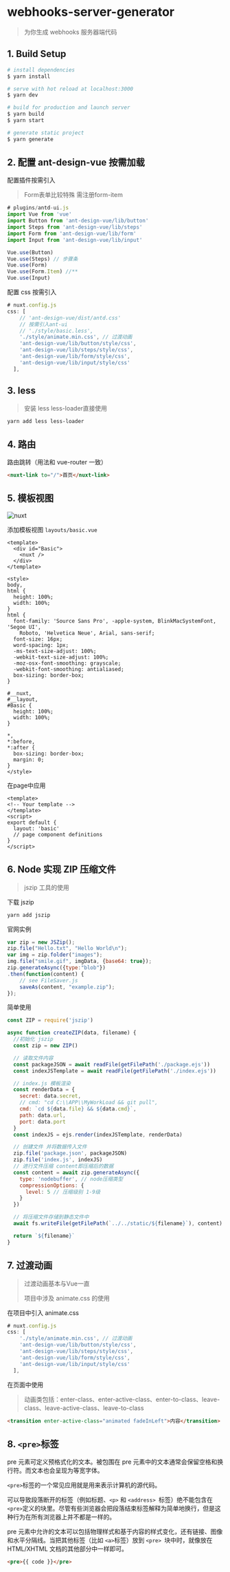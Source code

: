 # webhooks-server-generator

> 为你生成 webhooks 服务器端代码

## 1.  Build Setup

```bash
# install dependencies
$ yarn install

# serve with hot reload at localhost:3000
$ yarn dev

# build for production and launch server
$ yarn build
$ yarn start

# generate static project
$ yarn generate
```

## 2.  配置 ant-design-vue 按需加载

配置插件按需引入

> Form表单比较特殊  需注册form-item

```js
# plugins/antd-ui.js
import Vue from 'vue'
import Button from 'ant-design-vue/lib/button'
import Steps from 'ant-design-vue/lib/steps'
import Form from 'ant-design-vue/lib/form'
import Input from 'ant-design-vue/lib/input'

Vue.use(Button)
Vue.use(Steps) // 步骤条
Vue.use(Form)
Vue.use(Form.Item) //**
Vue.use(Input)
```

配置 css 按需引入

```js
# nuxt.config.js
css: [
    // 'ant-design-vue/dist/antd.css'
    // 按需引入ant-ui
    // './style/basic.less',
    './style/animate.min.css', // 过渡动画
    'ant-design-vue/lib/button/style/css',
    'ant-design-vue/lib/steps/style/css',
    'ant-design-vue/lib/form/style/css',
    'ant-design-vue/lib/input/style/css'
  ],
```



## 3.  less

> 安装 less less-loader直接使用

```bash
yarn add less less-loader
```

## 4.  路由

路由跳转（用法和 vue-router 一致）

```html
<nuxt-link to="/">首页</nuxt-link>
```

## 5.  模板视图

![nuxt](./README.assets/nuxt-views-schema.svg)

添加模板视图  ` layouts/basic.vue `

```vue
<template>
  <div id="Basic">
    <nuxt />
  </div>
</template>

<style>
body,
html {
  height: 100%;
  width: 100%;
}
html {
  font-family: 'Source Sans Pro', -apple-system, BlinkMacSystemFont, 'Segoe UI',
    Roboto, 'Helvetica Neue', Arial, sans-serif;
  font-size: 16px;
  word-spacing: 1px;
  -ms-text-size-adjust: 100%;
  -webkit-text-size-adjust: 100%;
  -moz-osx-font-smoothing: grayscale;
  -webkit-font-smoothing: antialiased;
  box-sizing: border-box;
}

#__nuxt,
#__layout,
#Basic {
  height: 100%;
  width: 100%;
}

*,
*:before,
*:after {
  box-sizing: border-box;
  margin: 0;
}
</style>

```

在page中应用

```vue
<template>
<!-- Your template -->
</template>
<script>
export default {
  layout: 'basic'
  // page component definitions
}
</script>
```



## 6.  Node 实现 ZIP 压缩文件

>  jszip 工具的使用

下载  jszip

```bash
yarn add jszip
```

官网实例

```js
var zip = new JSZip();
zip.file("Hello.txt", "Hello World\n");
var img = zip.folder("images");
img.file("smile.gif", imgData, {base64: true});
zip.generateAsync({type:"blob"})
.then(function(content) {
    // see FileSaver.js
    saveAs(content, "example.zip");
});
```

简单使用

```js
const ZIP = require('jszip')

async function createZIP(data, filename) {
  //初始化 jszip
  const zip = new ZIP()

  // 读取文件内容
  const packageJSON = await readFile(getFilePath('./package.ejs'))
  const indexJSTemplate = await readFile(getFilePath('./index.ejs'))

  // index.js 模板渲染
  const renderData = {
    secret: data.secret,
    // cmd: "cd C:\\APP\\MyWorkLoad && git pull",
    cmd: `cd ${data.file} && ${data.cmd}`,
    path: data.url,
    port: data.port
  }
  const indexJS = ejs.render(indexJSTemplate, renderData)

  // 创建文件 并将数据传入文件
  zip.file('package.json', packageJSON)
  zip.file('index.js', indexJS)
  // 进行文件压缩 content即压缩后的数据
  const content = await zip.generateAsync({
    type: 'nodebuffer', // node压缩类型
    compressionOptions: {
      level: 5 // 压缩级别 1-9级
    }
  })

  // 将压缩文件存储到静态文件中
  await fs.writeFile(getFilePath(`../../static/${filename}`), content)

  return `${filename}`
}
```




## 7.  过渡动画  

> 过渡动画基本与Vue一直
>
> 项目中涉及  animate.css 的使用

在项目中引入   animate.css 

```js
# nuxt.config.js
css: [
    './style/animate.min.css', // 过渡动画
    'ant-design-vue/lib/button/style/css',
    'ant-design-vue/lib/steps/style/css',
    'ant-design-vue/lib/form/style/css',
    'ant-design-vue/lib/input/style/css'
  ],
```

在页面中使用

>动画类包括：enter-class、enter-active-class、enter-to-class、leave-class、leave-active-class、leave-to-class

```html
<transition enter-active-class="animated fadeInLeft">内容</transition>
```



 ## 8.  `<pre>`标签

pre 元素可定义预格式化的文本。被包围在 pre 元素中的文本通常会保留空格和换行符。而文本也会呈现为等宽字体。

`<pre>`标签的一个常见应用就是用来表示计算机的源代码。


可以导致段落断开的标签（例如标题、`<p>` 和 `<address> `标签）绝不能包含在` <pre> `定义的块里。尽管有些浏览器会把段落结束标签解释为简单地换行，但是这种行为在所有浏览器上并不都是一样的。

pre 元素中允许的文本可以包括物理样式和基于内容的样式变化，还有链接、图像和水平分隔线。当把其他标签（比如 `<a>`标签）放到 `<pre> `块中时，就像放在 HTML/XHTML 文档的其他部分中一样即可。

```html
<pre>{{ code }}</pre>
```

